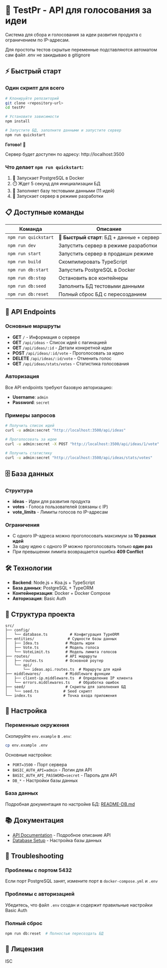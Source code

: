 # 🚀 TestPr - API для голосования за идеи

Система для сбора и голосования за идеи развития продукта с ограничением по IP-адресам.

Для простоты тестов скрытые переменные подставляются автоматом
сам файл .env не закидываю в gitignore

## ⚡ Быстрый старт

### Один скрипт для всего

```bash
# Клонируйте репозиторий
git clone <repository-url>
cd testPr

# Установите зависимости
npm install

# Запустите БД, заполните данными и запустите сервер
npm run quickstart
```

**Готово!** 🎉 

Сервер будет доступен по адресу: http://localhost:3500

### Что делает `npm run quickstart`:

1. 🐘 Запускает PostgreSQL в Docker
2. ⏱️ Ждет 5 секунд для инициализации БД
3. 🌱 Заполняет базу тестовыми данными (11 идей)
4. 🚀 Запускает сервер в режиме разработки

## 📋 Доступные команды

| Команда | Описание |
|---------|----------|
| `npm run quickstart` | **🚀 Быстрый старт**: БД + данные + сервер |
| `npm run dev` | Запустить сервер в режиме разработки |
| `npm run start` | Запустить сервер в продакшн режиме |
| `npm run build` | Скомпилировать TypeScript |
| `npm run db:start` | Запустить PostgreSQL в Docker |
| `npm run db:stop` | Остановить все контейнеры |
| `npm run db:seed` | Заполнить БД тестовыми данными |
| `npm run db:reset` | Полный сброс БД с пересозданием |

## 🔗 API Endpoints

### Основные маршруты

- **GET** `/` - Информация о сервере
- **GET** `/api/ideas` - Список идей с пагинацией
- **GET** `/api/ideas/:id` - Детали конкретной идеи
- **POST** `/api/ideas/:id/vote` - Проголосовать за идею
- **DELETE** `/api/ideas/:id/vote` - Отменить голос
- **GET** `/api/ideas/stats/votes` - Статистика голосования

### Авторизация

Все API endpoints требуют базовую авторизацию:
- **Username**: `admin`
- **Password**: `secret`

### Примеры запросов

```bash
# Получить список идей
curl -u admin:secret "http://localhost:3500/api/ideas"

# Проголосовать за идею
curl -u admin:secret -X POST "http://localhost:3500/api/ideas/1/vote"

# Получить статистику
curl -u admin:secret "http://localhost:3500/api/ideas/stats/votes"
```

## 🗄️ База данных

### Структура

- **ideas** - Идеи для развития продукта
- **votes** - Голоса пользователей (связаны с IP)
- **vote_limits** - Лимиты голосов по IP-адресам

### Ограничения

- С одного IP-адреса можно проголосовать максимум за **10 разных идей**
- За одну идею с одного IP можно проголосовать только **один раз**
- При превышении лимита возвращается ошибка **409 Conflict**

## 🛠️ Технологии

- **Backend**: Node.js + Koa.js + TypeScript
- **База данных**: PostgreSQL + TypeORM
- **Контейнеризация**: Docker + Docker Compose
- **Авторизация**: Basic Auth

## 📁 Структура проекта

```
src/
├── config/
│   └── database.ts          # Конфигурация TypeORM
├── entities/               # Сущности базы данных
│   ├── Idea.ts            # Модель идеи
│   ├── Vote.ts            # Модель голоса
│   └── VoteLimit.ts       # Модель лимита голосов
├── routes/                # API маршруты
│   ├── routes.ts          # Основной роутер
│   └── api/
│       └── ideas.api.routes.ts  # Маршруты для идей
├── middlewares/           # Middleware функции
│   ├── client-ip.middleware.ts  # Определение IP клиента
│   └── errors.middlewares.ts    # Обработка ошибок
├── seed/                  # Скрипты для заполнения БД
│   └── seed.ts           # Seed скрипт
└── index.ts              # Точка входа приложения
```

## 🔧 Настройка

### Переменные окружения

Скопируйте `env.example` в `.env`:

```bash
cp env.example .env
```

Основные настройки:
- `PORT=3500` - Порт сервера
- `BASIC_AUTH_API=admin` - Логин для API
- `BASIC_AUTH_API_PASSWORD=secret` - Пароль для API
- `DB_*` - Настройки базы данных

### База данных

Подробная документация по настройке БД: [README-DB.md](./README-DB.md)

## 📚 Документация

- [API Documentation](./API-DOCS.md) - Подробное описание API
- [Database Setup](./README-DB.md) - Настройка базы данных

## 🐛 Troubleshooting

### Проблемы с портом 5432
Если порт PostgreSQL занят, измените порт в `docker-compose.yml` и `.env`

### Проблемы с авторизацией
Убедитесь, что файл `.env` создан и содержит правильные настройки Basic Auth

### Полный сброс
```bash
npm run db:reset  # Полностью пересоздать БД
```

## 📄 Лицензия

ISC
